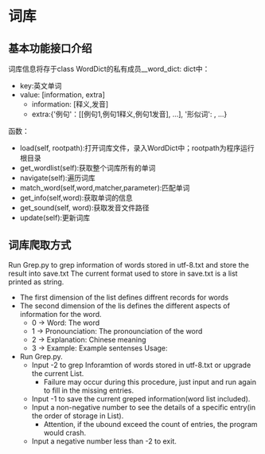 # 词库
## 基本功能接口介绍
词库信息将存于class WordDict的私有成员__word_dict: dict中：
+ key:英文单词
+ value: [information, extra]
	+ information: [释义,发音]
	+ extra:{'例句'：[[例句1,例句1释义,例句1发音], ...],
	         '形似词': ,
	         ...}

函数：
+ load(self, rootpath):打开词库文件，录入WordDict中；rootpath为程序运行根目录
+ get_wordlist(self):获取整个词库所有的单词
+ navigate(self):遍历词库
+ match_word(self,word,matcher,parameter):匹配单词
+ get_info(self,word):获取单词的信息
+ get_sound(self, word):获取发音文件路径
+ update(self):更新词库
## 词库爬取方式
Run Grep.py to grep information of words stored in utf-8.txt and store the result into save.txt
The current format used to store in save.txt is a list printed as string.
+ The first dimension of the list defines diffrent records for words
+ The second dimension of the lis defines the different aspects of information for the word.
	+ 0 -> Word: The word
	+ 1 -> Pronounciation: The pronounciation of the word
	+ 2 -> Explanation: Chinese meaning
	+ 3 -> Example: Example sentenses
Usage:
+ Run Grep.py.
	+ Input -2 to grep Inforamtion of words stored in utf-8.txt or upgrade the current List.
		+ Failure may occur during this procedure, just input and run again to fill in the missing entries.
	+ Input -1 to save the current greped information(word list included).
	+ Input a non-negative number to see the details of a specific entry(in the order of storage in List).
		+ Attention, if the ubound exceed the count of entries, the program would crash.
	+ Input a negative number less than -2 to exit.

